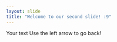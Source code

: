 ```yaml
---
layout: slide
title: "Welcome to our second slide! :9"
---
```

Your text
Use the left arrow to go back!

